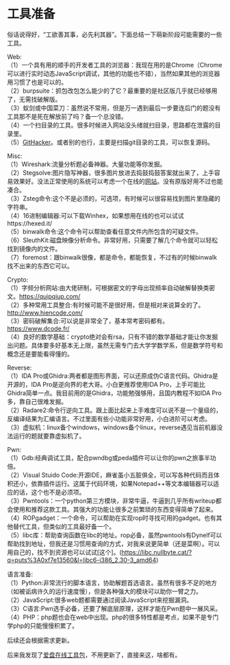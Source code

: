 # 工具准备

俗话说得好，“工欲善其事，必先利其器”。下面总结一下萌新阶段可能需要的一些工具。

Web:<br>
（1）一个具有用的顺手的开发者工具的浏览器：我现在用的是Chrome（Chrome可以进行实时动态JavaScript调试，其他的功能也不错），当然如果其他的浏览器用习惯了也是可以的。<br>
（2）burpsuite：抓包改包怎么能少的了它？最重要的是社区版几乎就已经够用了，无需找破解版。<br>
（3）蚁剑或中国菜刀：虽然说不常用，但是万一遇到最后一步要连后门的题没有工具那不是死在解放前了吗？备一个总没错。<br>
（4）一个扫目录的工具。很多时候进入网站没头绪就扫目录，思路都在泄露的目录里。<Br>
（5）[GitHacker](https://github.com/WangYihang/GitHacker)。或者别的也行，主要是扫描git目录的工具，可以恢复源码。

Misc:<br>
（1）Wireshark:流量分析题必备神器。大量功能等你发掘。<br>
（2）Stegsolve:图片隐写神器，很多图片放进去捣鼓捣鼓答案就出来了，上手容易效果好。没法正常使用的系统可以考虑一个在线的[网站](https://stegonline.georgeom.net/upload)。没有原版好用不过也能凑合。<br>
（3）Zsteg命令:这个不是必须的，可选项，有时候可以很容易找到图片里隐藏的字符串。<br>
（4）16进制编辑器:可以下载Winhex，如果想用在线的也可以试试https://hexed.it/<br>
（5）binwalk命令:这个命令可以帮助查看任意文件内所包含的可疑文件。<br>
（6）SleuthKit:磁盘映像分析命令。非常好用，只需要了解几个命令就可以轻松找到镜像内的文件。<br>
（7）foremost：跟binwalk很像，都是命令，都能恢复，不过有的时候binwalk找不出来的东西它可以。<br>

Crypto:<br>
（1）字频分析网站:由大佬研制，可根据密文的字母出现频率自动破解替换类密文。https://quipqiup.com/<br>
（2）多种常用工具整合:有时候可能不是很好用，但是相对来说算全的了。http://www.hiencode.com/<br>
（3）密码破解集合:可以说是非常全了，基本常考密码都有。https://www.dcode.fr/<br>
（4）良好的数学基础：crypto绝对会有rsa，只有不错的数学基础才能让你发掘出问题。具体要多好基本无上限，虽然无需专门去大学学数学系，但是数学符号和概念还是要能看得懂的。<br>

Reverse:<br>
（1）IDA Pro或Ghidra:两者都是图形界面，可以还原成伪C语言代码。Ghidra是开源的，IDA Pro是逆向界的老大哥。小白更推荐使用IDA Pro，上手可能比Ghidra简单一点。我目前用的是Ghidra，功能勉强够用，且国内教程不如IDA Pro多，靠自己很难发掘。<br>
（2）Radare2:命令行逆向工具。跟上面比起来上手难度可以说不是一个量级的，反编译结果为汇编语言。不过里面有些小功能非常好用，小白进阶可以考虑。<br>
（3）虚拟机：linux备个windows，windows备个linux，reverse遇见当前机器没法运行的题就要靠虚拟机了。<br>

Pwn:<br>
（1）Gdb:经典调试工具，配合pwndbg或peda插件可以让你的pwn之旅事半功倍。<br>
（2）Visual Stuido Code:开源IDE，麻雀虽小五脏俱全，可以写各种代码而且体积还小，依靠插件运行。这属于代码环境，如果Notepad++等文本编辑器可以适应的话，这个也不是必须项。<br>
（3）Pwntools：一个python第三方模块，非常牛逼，牛逼到几乎所有writeup都会使用和推荐这款工具。其强大的功能让很多之前繁琐的东西变得简单了起来。<br>
（4）ROPgadget：一个命令，可以帮助在实现rop时寻找可用的gadget。也有其他替代工具，但类似的工具最好备一个。<br>
（5）libc库：帮助查询函数在libc的地址。rop必备，虽然pwntools有Dynelf可以帮助找到地址，但我还是习惯用查询的方式，对我来说更简单（还是菜啊）。可以用自己的，找不到资源也可以试试[这个]。(https://libc.nullbyte.cat/?q=puts%3A0xf7e13560&l=libc6-i386_2.30-3_amd64)<br>

语言准备:<br>
（1）Python:非常流行的脚本语言，协助解题首选语言。虽然有很多不足的地方（如被诟病许久的运行速度慢），但是各种强大的模块可以助你一臂之力。<br>
（2）JavaScript:很多web题都需要通过阅读JavaScript来挖掘漏洞。<br>
（3）C语言:Pwn选手必备，还要了解底层原理，这样才能在Pwn题中一展风采。<br>
（4）PHP：php题也会在web中出现。php的很多特性都是考点，如果不是专门学php的只能慢慢积累了。<br>

后续还会根据需求更新。

后来我发现了[爱盘在线工具包](https://down.52pojie.cn/)，不用更新了，直接来这，啥都有。